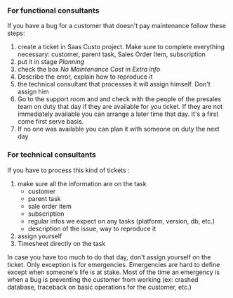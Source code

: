 ### For functional consultants
If you have a bug for a customer that doesn't pay maintenance follow these steps:
1. create a ticket in Saas Custo project. Make sure to complete everything necessary: customer, parent task, Sales Order Item, subscription
2. put it in stage _Planning_
3. check the box _No Maintenance Cost_ in _Extra info_
4. Describe the error, explain how to reproduce it
5. the technical consultant that processes it will assign himself. Don't assign him
6. Go to the support room and and check with the people of the presales team on duty that day if they are available for you ticket. If they are not immediately available you can arrange a later time that day. It's a first come first serve basis.
7. If no one was available you can plan it with someone on duty the next day

### For technical consultants
If you have to process this kind of tickets :
1. make sure all the information are on the task
    * customer
    * parent task
    * sale order item
    * subscription
    * regular infos we expect on any tasks (platform, version, db, etc.)
    * description of the issue, way to reproduce it
2. assign yourself
3. Timesheet directly on the task

In case you have too much to do that day, don't assign yourself on the ticket. Only exception is for emergencies. Emergencies are hard to define except when someone's life is at stake. Most of the time an emergency is when a bug is preventing the customer from working (ex: crashed database, traceback on basic operations for the customer, etc.)